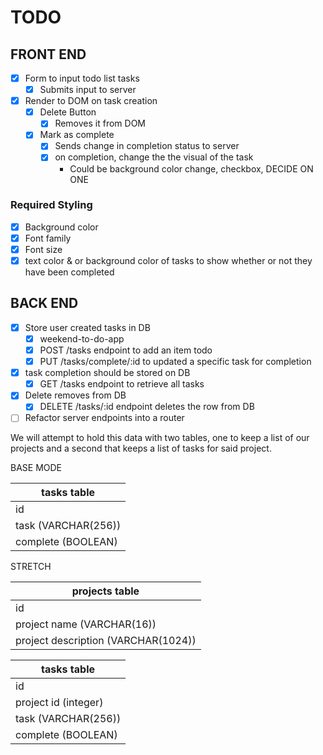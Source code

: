 # TODO

## FRONT END

- [x] Form to input todo list tasks
  - [x] Submits input to server
- [x] Render to DOM on task creation
  - [x] Delete Button
    - [x] Removes it from DOM
  - [x] Mark as complete
    - [x] Sends change in completion status to server
    - [x] on completion, change the the visual of the task
      - Could be background color change, checkbox, DECIDE ON ONE

### Required Styling

- [x] Background color
- [x] Font family
- [x] Font size
- [x] text color & or background color of tasks to show whether or not they have been completed

## BACK END

- [x] Store user created tasks in DB
  - [x] weekend-to-do-app
  - [x] POST /tasks endpoint to add an item todo
  - [x] PUT /tasks/complete/:id to updated a specific task for completion
- [x] task completion should be stored on DB
  - [x] GET /tasks endpoint to retrieve all tasks
- [x] Delete removes from DB
  - [x] DELETE /tasks/:id endpoint deletes the row from DB
- [ ] Refactor server endpoints into a router

We will attempt to hold this data with two tables, one to keep a list of our projects and a second that keeps a list of tasks for said project.

BASE MODE

| tasks table         |
| ------------------- |
| id                  |
| task (VARCHAR(256)) |
| complete (BOOLEAN)  |

STRETCH

| projects table                      |
| ----------------------------------- |
| id                                  |
| project name (VARCHAR(16))          |
| project description (VARCHAR(1024)) |

| tasks table          |
| -------------------- |
| id                   |
| project id (integer) |
| task (VARCHAR(256))  |
| complete (BOOLEAN)   |
